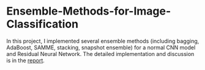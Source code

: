 # Ensemble-Methods-for-Image-Classification
In this project, I implemented several ensemble methods (including bagging, AdaBoost, SAMME, stacking, snapshot ensemble) for a normal CNN model and Residual Neural Network. The detailed implementation and discussion is in the [report](https://github.com/zhangyaqi1989/Ensemble-Methods-for-Image-Classification/blob/master/report.pdf).
